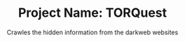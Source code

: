 <center> <H1> Project Name: TORQuest </H1> </center>
<center> <p> Crawles the hidden information from the darkweb websites </p> </center>
